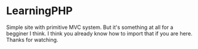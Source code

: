 # LearningPHP
Simple site with primitive MVC system. But it's something at all for a begginer I think.
I think you already know how to import that if you are here. Thanks for watching.
